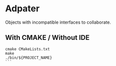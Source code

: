 # Adpater

Objects with incompatible interfaces to collaborate.

## With CMAKE / Without IDE
````
cmake CMakeLists.txt
make
./bin/${PROJECT_NAME}
```